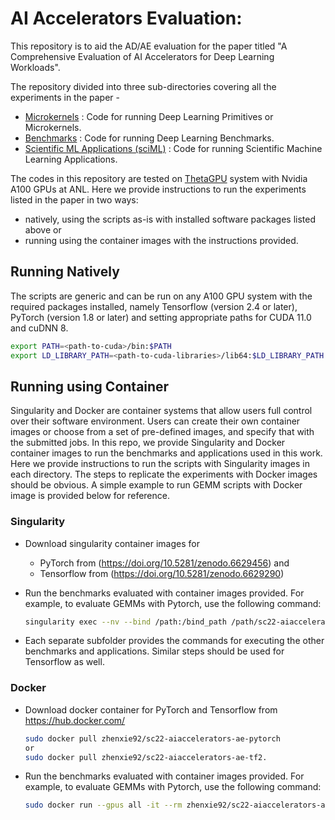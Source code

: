 # AI Accelerators Evaluation:

This repository is to aid the AD/AE evaluation for the paper titled "A Comprehensive Evaluation of AI Accelerators for Deep Learning Workloads".

The repository divided into three sub-directories covering all the experiments in the paper -
+ [Microkernels](./microkernels/) : Code for running Deep Learning Primitives or Microkernels. 
+ [Benchmarks](./benchmarks/) : Code for running Deep Learning Benchmarks.
+ [Scientific ML Applications (sciML)](./sciML/) : Code for running Scientific Machine Learning Applications. 

The codes in this repository are tested on [ThetaGPU](https://www.alcf.anl.gov/support-center/theta/theta-thetagpu-overview) system with Nvidia A100 GPUs at ANL. Here we provide instructions to run the experiments listed in the paper in two ways: 
* natively, using the scripts as-is with installed software packages listed above or 
* running using the container images with the instructions provided.

## Running Natively 

The scripts are generic and can be run on any A100 GPU system with the required packages installed, namely Tensorflow (version 2.4 or later), PyTorch (version 1.8 or later) and setting appropriate paths for CUDA 11.0 and cuDNN 8.

```bash
export PATH=<path-to-cuda>/bin:$PATH
export LD_LIBRARY_PATH=<path-to-cuda-libraries>/lib64:$LD_LIBRARY_PATH
```


## Running using Container

Singularity and Docker are container systems that allow users full control over their software environment. Users can create their own container images or choose from a set of pre-defined images, and specify that with the submitted jobs. In this repo, we provide Singularity and Docker container images to run the benchmarks and applications used in this work. Here we provide instructions to run the scripts with Singularity images in each directory. The steps to replicate the experiments with Docker images should be obvious. A simple example to run GEMM scripts with Docker image is provided below for reference.

### Singularity

* Download singularity container images for 
  * PyTorch from (https://doi.org/10.5281/zenodo.6629456) and 
  * Tensorflow from (https://doi.org/10.5281/zenodo.6629290)

* Run the benchmarks evaluated with container images provided. For example, to evaluate GEMMs with Pytorch, use the following command:
    ```bash
    singularity exec --nv --bind /path:/bind_path /path/sc22-aiaccelerators-ae-pytorch.sif python gemm_torch.py
    ```
* Each separate subfolder provides the commands for executing the other benchmarks and applications. Similar steps should be used for Tensorflow as well.


### Docker

* Download docker container for PyTorch and Tensorflow from 
  https://hub.docker.com/
    ```bash
    sudo docker pull zhenxie92/sc22-aiaccelerators-ae-pytorch
    or 
    sudo docker pull zhenxie92/sc22-aiaccelerators-ae-tf2.
    ```

* Run the benchmarks evaluated with container images provided. For example, to evaluate GEMMs with Pytorch, use the following command:
  
    ```bash
    sudo docker run --gpus all -it --rm zhenxie92/sc22-aiaccelerators-ae-pytorch python gemm_torch.py
    ```


